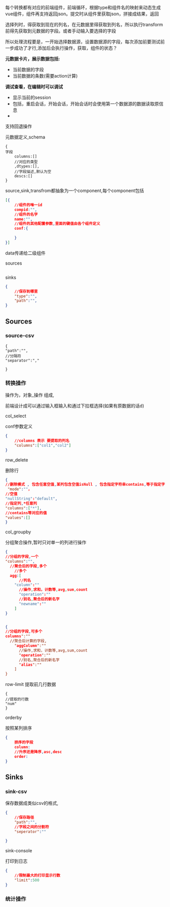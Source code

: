 每个转换都有对应的前端组件，前端循环，根据type和组件名的映射来动态生成vue组件，组件再支持返回json。提交时从组件里获取json，拼接成结果，返回



选择列时，得获取到现在的列名，在元数据里得获取到列名，所以执行transform前得先获取到元数据的字段。或者手动输入要选择的字段

所以处理流程要是，一开始选择数据源，设置数据源的字段，每次添加前要测试前一步成功了才行,添加后会执行操作，获取，组件的状态？



**元数据卡片，展示数据包括:**

- 当前数据的字段
- 当前数据的条数(需要action计算)

**调试查看，在编辑时可以调试**

- 显示当前的session
- 包括，重启会话，开始会话，开始会话时会使用第一个数据源的数据读取原信息
- 

支持回退操作



元数据定义,schema

```
{
字段
	columns:[]
	//对应的类型
	,dtypes:[],
	//字段描述,默认为空
	descs:[]
}
```



source,sink,transfrom都抽象为一个component,每个component包括

```json
[{
    //组件的唯一id
    compid:"",
    //组件的名字
    name:"",
    //组件的其他配置参数,里面的键值由各个组件定义
    conf:{
        
    }
}]
```

data传递给二级组件



sources

```json

```

sinks

```json
{
    //保存到哪里
    "type":"",
    "path":"",
}
```

## Sources

### source-csv

```
{
"path":"",
//分隔符
"separator":","

}
```



### 转换操作

操作为，对象_操作 组成,

前端设计成可以通过输入框输入和通过下拉框选择(如果有原数据的话d)

col_select

conf参数定义

```json
{
    //columns 表示 要提取的列名
    "columns":["col1","col2"]
}
```

row_delete

删除行

```json
{
//删除模式 , 包含任意空值,某列包含空值isNull , 包含指定字符串contains,等于指定字符串equals
 "mode":""，
//空值
"nullString":"default",
//指定列,*任意列
"columns":["*"],
//contains等对应的值
"values":[]
}
```



col_groupby

分组聚合操作,暂时只对单一的列进行操作



```json
{
//分组的字段,一个
"columns":"",
  //聚合后的字段,多个
    //多个
  agg:[
      //列名
    "column":""
      //操作,求和，计数等,avg,sum,count
      "operation":""
      //别名,聚合后的新名字
      "newname":""
    ]  
}


{
//分组的字段,可多个
columns":""
  //聚合后计算的字段,
    "aggColumn":""
      //操作,求和，计数等,avg,sum,count
      "operation":""
      //别名,聚合后的新名字
      "alias":""
    ]  
}
```

row-limit 提取前几行数据

```
{
//提取的行数
"num"
}
```

orderby

按照某列排序

```json
{
    排序的字段
    column:
    //升序还是降序,asc,desc
    order:
}
```



## Sinks

### sink-csv

保存数据成类似csv的格式,

```json
{
    //保存路径
    "path":"",
    //字段之间的分割符
    "seperator":""
    
}
```



sink-console

打印到日志

```json
{
    //限制最大的打印显示行数
    "limit":500
}
```



### 统计操作

